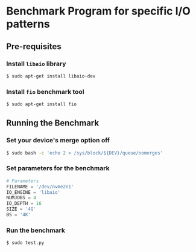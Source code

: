 # Benchmark Program for specific I/O patterns

## Pre-requisites

### Install `libaio` library

```bash
$ sudo apt-get install libaio-dev
```

### Install `fio` benchmark tool

```bash
$ sudo apt-get install fio
```

## Running the Benchmark

### Set your device's merge option off

```bash
$ sudo bash -c 'echo 2 > /sys/block/${DEV}/queue/nomerges'
```

### Set parameters for the benchmark

```python
# Parameters
FILENAME = '/dev/nvme2n1'
IO_ENGINE = 'libaio'
NUMJOBS = 4
IO_DEPTH = 16
SIZE = '4G'
BS = '4K'
```

### Run the benchmark

```bash
$ sudo test.py
```